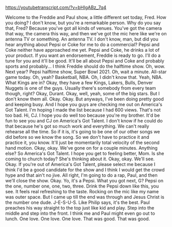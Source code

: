 https://youtubetranscript.com/?v=bHIgABz_7q4

 Welcome to the Freddie and Paul show, a little different set today, Fred. How you doing? I don't know, but you're a remarkable person. Why do you say that, Fred? Because you've got all kinds of venues. You've got the camera that way, the camera this way, and then we've got the mic here like we're on antenna TV or something. An antenna TV. I don't know, man, but did you hear anything about Pepsi or Coke for me to do a commercial? Pepsi and Coke neither have approached me yet. Pepsi and Coke, he drinks a lot of your product. If you want an endorsement, Freddie is ready to go. I'll do a tune for you and it'll be good. It'll be all about Pepsi and Coke and probably sports and probably... I think Freddie should do the halftime show. Oh, wow. Next year? Pepsi halftime show, Super Bowl 2021. Oh, wait a minute. All-star game today. Oh, yeah? Basketball, NBA. Oh, I didn't know that. Yeah, NBA. What Kings are in? Okay, they have a few Kings, Lakers, Bulls, Denver Nuggets is one of the guys. Usually there's somebody from every team though, right? Okay, Durant. Okay, well, yeah, some of the big stars. But I don't know them all. Okay. Okay. But anyways, I've been doing pretty good and keeping busy. And I hope you guys are checking me out on America's Got Talent. I'm hoping I made the list because I had 600 views. That's not too bad. Hi, CJ. I hope you do well too because you're my brother. It'd be fun to see you and CJ on America's Got Talent. I don't know if he could do that because he's got so much work and everything. We can't really rehearse all the time. So if it is, it's going to be one of our other songs we did before so we know the song. So we don't have to practice it and practice it, you know. It'll just be momentarily total velocity of the second hand motion. Okay, okay. We've gone on for a couple minutes. Anything else? So America's Got Talent. I hope you get to feeling better, Mom. Is she coming to church today? She's thinking about it. Okay, okay. We'll see. Okay. If you're out of America's Got Talent, please select me because I think I'd be a good candidate for the show and I think I would get the crowd hype and that ain't no jive. All right, I'm going to do a rap, Paul, and then we'll close the show. Okay. Yo, it's a Pepsi. What you got next, G? Pepsi on the one, number one, one, two, three. Drink the Pepsi down like this, you see. It feels real refreshing to the taste. Rocking on the mic like my name was outer space. But I came up till the end was through and Jesus Christ is the number one dude. J-E-S-U-S. Like Philip says, it's the best. Paul preaches his way straight to the top just like kid and play. Step into the middle and step into the front. I think me and Paul might even go out to lunch. One love. One love. One love. That was good. That was good.